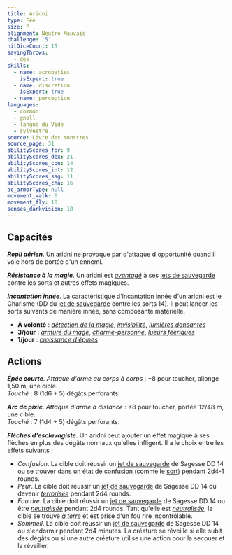 ```yaml
---
title: Aridni
type: Fée
size: P
alignment: Neutre Mauvais
challenge: '5'
hitDiceCount: 15
savingThrows:
  - dex
skills:
  - name: acrobaties
    isExpert: true
  - name: discretion
    isExpert: true
  - name: perception
languages:
  - commun
  - gnoll
  - langue du Vide
  - sylvestre
source: Livre des monstres
source_page: 31
abilityScores_for: 9
abilityScores_dex: 21
abilityScores_con: 14
abilityScores_int: 12
abilityScores_sag: 11
abilityScores_cha: 16
ac_armorType: null
movement_walk: 6
movement_fly: 18
senses_darkvision: 18
---
```

## Capacités
_**Repli aérien**_. Un aridni ne provoque par d'attaque d'opportunité quand il vole hors de portée d'un ennemi.

_**Résistance à la magie**_. Un aridni est [_avantagé_](/utiliser-les-caracteristiques/#avantage-et-desavantage) à ses [jets de sauvegarde](/utiliser-les-caracteristiques/#jets-de-sauvegarde) contre les sorts et autres effets magiques.

_**Incantation innée**_. La caractéristique d'incantation innée d'un aridni est le Charisme (DD du [jet de sauvegarde](/utiliser-les-caracteristiques/#jets-de-sauvegarde) contre les sorts 14). Il peut lancer les sorts suivants de manière innée, sans composante matérielle.
* **À volonté** : [_détection de la magie_](/grimoire/detection-de-la-magie/), [_invisibilité_](/grimoire/invisibilite/), [_lumières dansantes_](/grimoire/lumieres-dansantes/)
* **3/jour** : [_armure du mage_](/grimoire/armure-du-mage/), [_charme-personne_](/grimoire/charme-personne/), [_lueurs féeriques_](/grimoire/lueurs-feeriques/)
* **1/jour** : [_croissance d'épines_](/grimoire/croissance-d-epines/)

## Actions
_**Épée courte**_. _Attaque d'arme au corps à corps_ : +8 pour toucher, allonge 1,50 m, une cible.  
_Touché_ : 8 (1d6 + 5) dégâts perforants.

_**Arc de pixie**_. _Attaque d'arme à distance_ : +8 pour toucher, portée 12/48 m, une cible.  
_Touché_ : 7 (1d4 + 5) dégâts perforants.

_**Flèches d'esclavagiste**_. Un aridni peut ajouter un effet magique à ses flèches en plus des dégâts normaux qu'elles infligent. Il a le choix entre les effets suivants :
* _Confusion_. La cible doit réussir un [jet de sauvegarde](/utiliser-les-caracteristiques/#jets-de-sauvegarde) de Sagesse DD 14 ou se trouver dans un état de confusion (comme le [sort](/grimoire/confusion)) pendant 2d4-1 rounds.
* _Peur_. La cible doit réussir un [jet de sauvegarde](/utiliser-les-caracteristiques/#jets-de-sauvegarde) de Sagesse DD 14 ou devenir [_terrorisée_](/gerer-la-sante-du-personnage/#terrorise) pendant 2d4 rounds.
* _Fou rire_. La cible doit réussir un [jet de sauvegarde](/utiliser-les-caracteristiques/#jets-de-sauvegarde) de Sagesse DD 14 ou être [_neutralisée_](/gerer-la-sante-du-personnage/#neutralise) pendant 2d4 rounds. Tant qu'elle est [_neutralisée_](/gerer-la-sante-du-personnage/#neutralise), la cible se trouve [_à terre_](/gerer-la-sante-du-personnage/#a-terre) et est prise d'un fou rire incontrôlable.
* _Sommeil_. La cible doit réussir un [jet de sauvegarde](/utiliser-les-caracteristiques/#jets-de-sauvegarde) de Sagesse DD 14 ou s'endormir pendant 2d4 minutes. La créature se réveille si elle subit des dégâts ou si une autre créature utilise une action pour la secouer et la réveiller.
